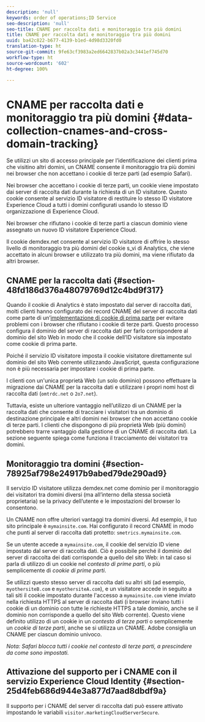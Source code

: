 ```yaml
---
description: 'null'
keywords: order of operations;ID Service
seo-description: 'null'
seo-title: CNAME per raccolta dati e monitoraggio tra più domini
title: CNAME per raccolta dati e monitoraggio tra più domini
uuid: ba42c822-b677-4139-b1ed-4d98d3320fd0
translation-type: ht
source-git-commit: 9fe63cf3983a2ed6642837b02a3c3441ef745d70
workflow-type: ht
source-wordcount: '602'
ht-degree: 100%

---
```



# CNAME per raccolta dati e monitoraggio tra più domini {#data-collection-cnames-and-cross-domain-tracking}

Se utilizzi un sito di accesso principale per l’identificazione dei clienti prima che visitino altri domini, un CNAME consente il monitoraggio tra più domini nei browser che non accettano i cookie di terze parti (ad esempio Safari).

Nei browser che accettano i cookie di terze parti, un cookie viene impostato dai server di raccolta dati durante la richiesta di un ID visitatore. Questo cookie consente al servizio ID visitatore di restituire lo stesso ID visitatore Experience Cloud a tutti i domini configurati usando lo stesso ID organizzazione di Experience Cloud.

Nei browser che rifiutano i cookie di terze parti a ciascun dominio viene assegnato un nuovo ID visitatore Experience Cloud.

Il cookie demdex.net consente al servizio ID visitatore di offrire lo stesso livello di monitoraggio tra più domini del cookie s_vi di Analytics, che viene accettato in alcuni browser e utilizzato tra più domini, ma viene rifiutato da altri browser.

## CNAME per la raccolta dati {#section-48fd186d376a48079769d12c4bd9f317}

Quando il cookie di Analytics è stato impostato dal server di raccolta dati, molti clienti hanno configurato dei record CNAME del server di raccolta dati come parte di un’[implementazione di cookie di prima parte](https://docs.adobe.com/content/help/it-IT/core-services/interface/ec-cookies/cookies-first-party.html) per evitare problemi con i browser che rifiutano i cookie di terze parti. Questo processo configura il dominio del server di raccolta dati per farlo corrispondere al dominio del sito Web in modo che il cookie dell’ID visitatore sia impostato come cookie di prima parte.

Poiché il servizio ID visitatore imposta il cookie visitatore direttamente sul dominio del sito Web corrente utilizzando JavaScript, questa configurazione non è più necessaria per impostare i cookie di prima parte.

I clienti con un&#39;unica proprietà Web (un solo dominio) possono effettuare la migrazione dai CNAME per la raccolta dati e utilizzare i propri nomi host di raccolta dati (`omtrdc.net` o `2o7.net`).

Tuttavia, esiste un ulteriore vantaggio nell’utilizzo di un CNAME per la raccolta dati che consente di tracciare i visitatori tra un dominio di destinazione principale e altri domini nei browser che non accettano cookie di terze parti. I clienti che dispongono di più proprietà Web (più domini) potrebbero trarre vantaggio dalla gestione di un CNAME di raccolta dati. La sezione seguente spiega come funziona il tracciamento dei visitatori tra domini.

## Monitoraggio tra domini {#section-78925af798e24917b9abed79de290ad9}

Il servizio ID visitatore utilizza demdex.net come dominio per il monitoraggio dei visitatori tra domini diversi (ma all’interno della stessa società proprietaria) se la privacy dell’utente e le impostazioni del browser lo consentono.

Un CNAME non offre ulteriori vantaggi tra domini diversi. Ad esempio, il tuo sito principale è `mymainsite.com`. Hai configurato il record CNAME in modo che punti al server di raccolta dati protetto: `smetrics.mymainsite.com`.

Se un utente accede a `mymainsite.com`, il cookie del servizio ID viene impostato dal server di raccolta dati. Ciò è possibile perché il dominio del server di raccolta dei dati corrisponde a quello del sito Web: in tal caso si parla di utilizzo di un cookie nel *contesto di prime parti*, o più semplicemente di *cookie di prime parti*.

Se utilizzi questo stesso server di raccolta dati su altri siti (ad esempio, `myothersiteB.com` e `myothersiteA.com`), e un visitatore accede in seguito a tali siti il cookie impostato durante l&#39;accesso a `mymainsite.com` viene inviato nella richiesta HTTPS al server di raccolta dati (i browser inviano tutti i cookie di un dominio con tutte le richieste HTTPS a tale dominio, anche se il dominio non corrisponde a quello del sito Web corrente). Questo viene definito utilizzo di un cookie in un *contesto di terze parti* o semplicemente un *cookie di terze parti*, anche se si utilizza un CNAME. Adobe consiglia un CNAME per ciascun dominio univoco.

*Nota: Safari blocca tutti i cookie nel contesto di terze parti, a prescindere da come sono impostati.*

## Attivazione del supporto per i CNAME con il servizio Experience Cloud Identity {#section-25d4feb686d944e3a877d7aad8dbdf9a}

Il supporto per i CNAME del server di raccolta dati può essere attivato impostando le variabili `visitor.marketingCloudServerSecure`.
